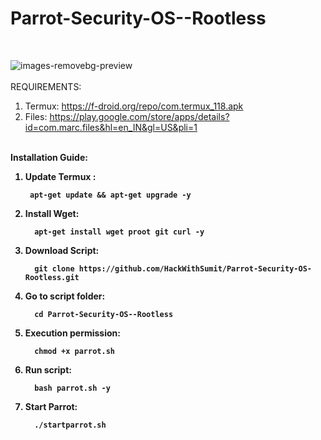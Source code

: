 # Parrot-Security-OS--Rootless
<br>

![images-removebg-preview](https://user-images.githubusercontent.com/120317751/211474833-887a636e-3596-4172-9f60-b182030244a1.png)
<br>
<br>
REQUIREMENTS:
1. Termux: https://f-droid.org/repo/com.termux_118.apk
2. Files: https://play.google.com/store/apps/details?id=com.marc.files&hl=en_IN&gl=US&pli=1

<br>
<B> Installation Guide: 
<br>

1. Update Termux :  

        apt-get update && apt-get upgrade -y

2. Install Wget: 

         apt-get install wget proot git curl -y

3. Download Script:

         git clone https://github.com/HackWithSumit/Parrot-Security-OS-Rootless.git

4. Go to script folder: 
         
         cd Parrot-Security-OS--Rootless
        
5. Execution permission:
        
         chmod +x parrot.sh
        
6. Run script: 
        
         bash parrot.sh -y
        
7. Start Parrot:
        
         ./startparrot.sh
         
